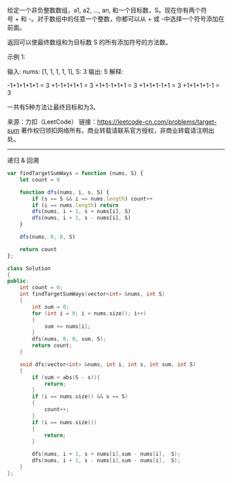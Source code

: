 给定一个非负整数数组，a1, a2, ..., an, 和一个目标数，S。现在你有两个符号 + 和 -。对于数组中的任意一个整数，你都可以从 + 或 -中选择一个符号添加在前面。

返回可以使最终数组和为目标数 S 的所有添加符号的方法数。

示例 1:

输入: nums: [1, 1, 1, 1, 1], S: 3
输出: 5
解释: 

-1+1+1+1+1 = 3
+1-1+1+1+1 = 3
+1+1-1+1+1 = 3
+1+1+1-1+1 = 3
+1+1+1+1-1 = 3

一共有5种方法让最终目标和为3。

来源：力扣（LeetCode）
链接：https://leetcode-cn.com/problems/target-sum
著作权归领扣网络所有。商业转载请联系官方授权，非商业转载请注明出处。


----

递归 & 回溯

```javascript
var findTargetSumWays = function (nums, S) {
    let count = 0

    function dfs(nums, i, s, S) {
        if (s == S && i == nums.length) count++
        if (i == nums.length) return
        dfs(nums, i + 1, s + nums[i], S)
        dfs(nums, i + 1, s - nums[i], S)
    }

    dfs(nums, 0, 0, S)

    return count
};
```


```cpp
class Solution
{
public:
    int count = 0;
    int findTargetSumWays(vector<int> &nums, int S)
    {
        int sum = 0;
        for (int i = 0; i < nums.size(); i++)
        {
            sum += nums[i];
        }
        dfs(nums, 0, 0, sum, S);
        return count;
    }

    void dfs(vector<int> &nums, int i, int s, int sum, int S)
    {
        if (sum < abs(S - s)){
            return;
        }
        if (i == nums.size() && s == S)
        {
            count++;
        }
        if (i == nums.size())
        {
            return;
        }

        dfs(nums, i + 1, s + nums[i],sum - nums[i],  S);
        dfs(nums, i + 1, s - nums[i],sum - nums[i],  S);
    }
};
```